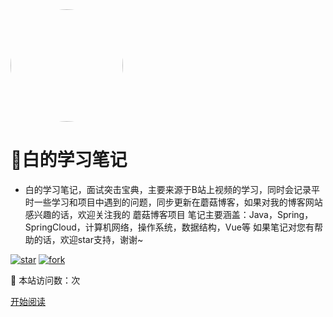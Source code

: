 <img width="180px" style="border-radius: 50%" bor src="./doc/icon/favicon002.ico">

#   📙白的学习笔记

- 白的学习笔记，面试突击宝典，主要来源于B站上视频的学习，同时会记录平时一些学习和项目中遇到的问题，同步更新在蘑菇博客，如果对我的博客网站感兴趣的话，欢迎关注我的 蘑菇博客项目 笔记主要涵盖：Java，Spring，SpringCloud，计算机网络，操作系统，数据结构，Vue等 如果笔记对您有帮助的话，欢迎star支持，谢谢~

<a href='https://gitee.com/moxi159753/LearningNotes/stargazers'><img src='https://gitee.com/moxi159753/LearningNotes/badge/star.svg?theme=dark' alt='star'></img></a>
<a href='https://gitee.com/moxi159753/LearningNotes/members'><img src='https://gitee.com/moxi159753/LearningNotes/badge/fork.svg?theme=dark' alt='fork'></img></a>

:rocket: 本站访问数：<span id="busuanzi_value_site_pv"></span>次

[comment]: <> ( [Gitee]&#40;<https://gitee.com/moxi159753/LearningNotes>&#41;)

[comment]: <> ([Github]&#40;<https://github.com/moxi624/LearningNotes>&#41;)
[开始阅读](README.md)



